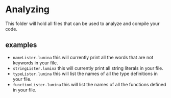 # Analyzing
This folder will hold all files that can be used to analyze and compile your code.
## examples
- `nameLister.lumina` this will currently print all the words that are not keywords in your file.
- `stringLister.lumina` this will currently print all string literals in your file.
- `typeLister.lumina` this will list the names of all the type definitions in your file.
- `functionLister.lumina` this will list the names of all the functions defined in your file.

